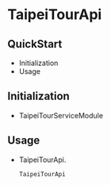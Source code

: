 # TaipeiTourApi

## QuickStart

- Initialization
- Usage

## Initialization

- TaipeiTourServiceModule

## Usage

- TaipeiTourApi.
  ```kotlin
  TaipeiTourApi
  ```
[TaipeiTourApi]: ../TaipeiTourApi/src/main/java/com/module/taipeitourapi/external/data/TaipeiTourApi.kt
